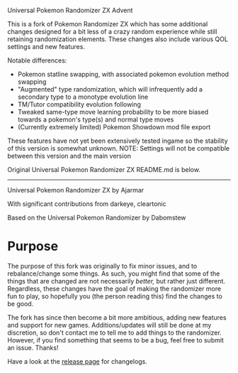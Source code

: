 Universal Pokemon Randomizer ZX Advent

This is a fork of Pokemon Randomizer ZX which has some additional changes designed for a bit less of a crazy random experience while still retaining randomization elements. These changes also include various QOL settings and new features.

Notable differences:
- Pokemon statline swapping, with associated pokemon evolution method swapping
- "Augmented" type randomization, which will infrequently add a secondary type to a monotype evolution line
- TM/Tutor compatibility evolution following
- Tweaked same-type move learning probability to be more biased towards a pokemon's type(s) and normal type moves
- (Currently extremely limited) Pokemon Showdown mod file export

These features have not yet been extensively tested ingame so the stability of this version is somewhat unknown.
NOTE: Settings will not be compatible between this version and the main version

Original Universal Pokemon Randomizer ZX README.md is below.

---

Universal Pokemon Randomizer ZX by Ajarmar

With significant contributions from darkeye, cleartonic

Based on the Universal Pokemon Randomizer by Dabomstew

# Purpose
The purpose of this fork was originally to fix minor issues, and to rebalance/change some things. As such, you might find that some of the things that are changed are not necessarily _better,_ but rather just different. Regardless, these changes have the goal of making the randomizer more fun to play, so hopefully you (the person reading this) find the changes to be good.

The fork has since then become a bit more ambitious, adding new features and support for new games. Additions/updates will still be done at my discretion, so don't contact me to tell me to add things to the randomizer. However, if you find something that seems to be a bug, feel free to submit an issue. Thanks!

Have a look at the [release page](https://github.com/Ajarmar/universal-pokemon-randomizer-zx/releases) for changelogs.
